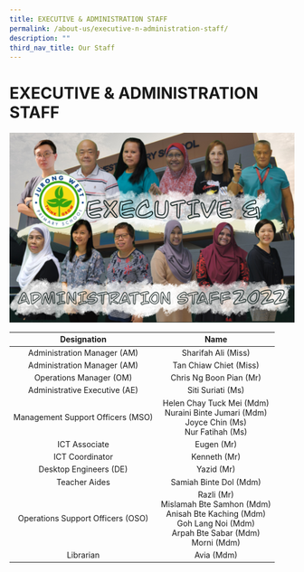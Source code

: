 ```yaml
---
title: EXECUTIVE & ADMINISTRATION STAFF
permalink: /about-us/executive-n-administration-staff/
description: ""
third_nav_title: Our Staff
---
```


# EXECUTIVE & ADMINISTRATION STAFF

![](/images/About%20Us/IMG_1638.png)

|             Designation            |                                                                Name                                                               |
|:----------------------------------:|:---------------------------------------------------------------------------------------------------------------------------------:|
|     Administration Manager (AM)    |                                                        Sharifah Ali (Miss)                                                        |
|     Administration Manager (AM)    |                                                      Tan Chiaw Chiet (Miss)                                                       |
|       Operations Manager (OM)      |                                                       Chris Ng Boon Pian (Mr)                                                     |
|    Administrative Executive (AE)   |                                                         Siti Suriati (Ms)                                                         |
|  Management Support Officers (MSO) |                   Helen Chay Tuck Mei (Mdm)<br>Nuraini Binte Jumari (Mdm)<br>Joyce Chin (Ms)<br>Nur Fatihah (Ms)                  |
|            ICT Associate           |                                                             Eugen (Mr)                                                            |
|           ICT Coordinator          |                                                           Kenneth (Mr)                                                            |
|       Desktop Engineers (DE)       |                                                             Yazid (Mr)                                                            |
|            Teacher Aides           |                                                       Samiah Binte Dol (Mdm)                                                      |
| Operations Support Officers (OSO)  | Razli (Mr)<br>Mislamah Bte Samhon (Mdm)<br>Anisah Bte Kaching (Mdm)<br>Goh Lang Noi (Mdm)<br>Arpah Bte Sabar (Mdm)<br>Morni (Mdm) |
|              Librarian             |                                                             Avia (Mdm)                                                            |